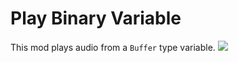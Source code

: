 # Play Binary Variable
This mod plays audio from a `Buffer` type variable.
![](slothyace/bmods-acedia/.documentation/.images/playBinaryVar.png)